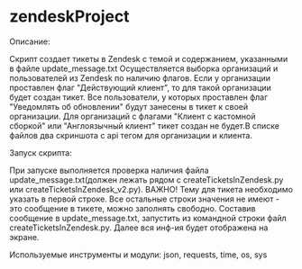 # zendeskProject
Описание:

Скрипт создает тикеты в Zendesk с темой и содержанием, указанными в файле update_message.txt
Осуществляется выборка организаций и пользователей из Zendesk по наличию флагов. Если у организации проставлен флаг "Действующий клиент",
то для такой организации будет создан тикет. Все пользователи, у которых проставлен флаг "Уведомлять об обновлении" будут занесены в тикет к своей организации.
Для организаций с флагами "Клиент с кастомной сборкой" или "Англоязычный клиент" тикет создан не будет.В списке файлов два скриншота с api тегом для организации и клиента.


Запуск скрипта:

При запуске выполняется проверка наличия файла update_message.txt(должен лежать рядом c createTicketsInZendesk.py или createTicketsInZendesk_v2.py).
ВАЖНО! Тему для тикета необходимо указать в первой строке. Все остальные строки значения не имеют - это сообщение в тикете, можно заполнять свободно.
Составив сообщение в update_message.txt, запустить из командной строки файл createTicketsInZendesk.py. Далее вся инф-ия будет отображена на экране.



Используемые инструменты и модули:
json, requests, time, os, sys
